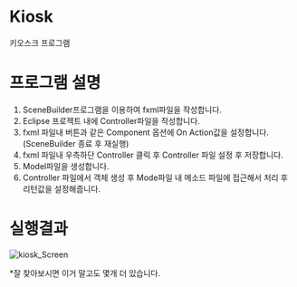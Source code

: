 # Kiosk
키오스크 프로그램

# 프로그램 설명

1. SceneBuilder프로그램을 이용하여  fxml파일을 작성합니다.
2. Eclipse 프로젝트 내에 Controller파일을 작성합니다.
3. fxml 파일내 버튼과 같은 Component 옵션에 On Action값을 설정합니다. (SceneBuilder 종료 후 재실행)
4. fxml 파일내 우측하단 Controller 클릭 후 Controller 파일 설정 후 저장합니다.
5. Model파일을 생성합니다. 
6. Controller 파일에서 객체 생성 후 Mode파일 내 메소드 파일에 접근해서 처리 후 리턴값을 설정해줍니다.

# 실행결과

![kiosk_Screen](https://user-images.githubusercontent.com/93318468/139366277-d7e9e122-3b3e-4942-b018-c97b836d7276.jpg)

*잘 찾아보시면 이거 말고도 몇개 더 있습니다.
